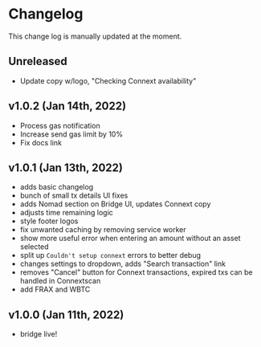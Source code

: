 Changelog
=========

This change log is manually updated at the moment.

Unreleased
--------------------------------
- Update copy w/logo, "Checking Connext availability"

v1.0.2 (Jan 14th, 2022)
--------------------------------
- Process gas notification
- Increase send gas limit by 10%
- Fix docs link

v1.0.1 (Jan 13th, 2022)
--------------------------------
- adds basic changelog
- bunch of small tx details UI fixes
- adds Nomad section on Bridge UI, updates Connext copy
- adjusts time remaining logic
- style footer logos
- fix unwanted caching by removing service worker
- show more useful error when entering an amount without an asset selected
- split up `Couldn't setup connext` errors to better debug
- changes settings to dropdown, adds "Search transaction" link
- removes "Cancel" button for Connext transactions, expired txs can be handled in Connextscan
- add FRAX and WBTC

v1.0.0 (Jan 11th, 2022)
--------------------------------
- bridge live!
